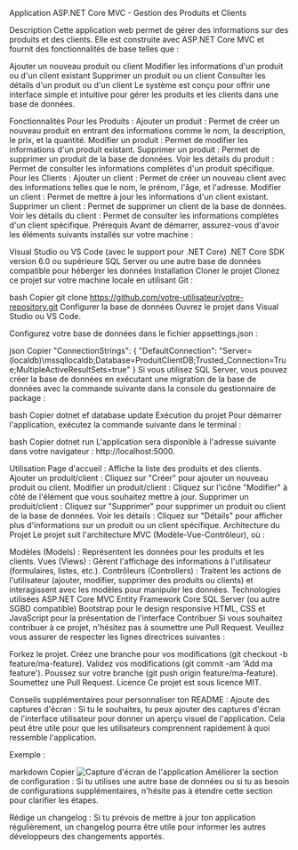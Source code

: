 Application ASP.NET Core MVC - Gestion des Produits et Clients

Description
Cette application web permet de gérer des informations sur des produits et des clients. Elle est construite avec ASP.NET Core MVC et fournit des fonctionnalités de base telles que :

Ajouter un nouveau produit ou client
Modifier les informations d'un produit ou d'un client existant
Supprimer un produit ou un client
Consulter les détails d'un produit ou d'un client
Le système est conçu pour offrir une interface simple et intuitive pour gérer les produits et les clients dans une base de données.

Fonctionnalités
Pour les Produits :
Ajouter un produit : Permet de créer un nouveau produit en entrant des informations comme le nom, la description, le prix, et la quantité.
Modifier un produit : Permet de modifier les informations d'un produit existant.
Supprimer un produit : Permet de supprimer un produit de la base de données.
Voir les détails du produit : Permet de consulter les informations complètes d'un produit spécifique.
Pour les Clients :
Ajouter un client : Permet de créer un nouveau client avec des informations telles que le nom, le prénom, l'âge, et l'adresse.
Modifier un client : Permet de mettre à jour les informations d'un client existant.
Supprimer un client : Permet de supprimer un client de la base de données.
Voir les détails du client : Permet de consulter les informations complètes d'un client spécifique.
Prérequis
Avant de démarrer, assurez-vous d'avoir les éléments suivants installés sur votre machine :

Visual Studio ou VS Code (avec le support pour .NET Core)
.NET Core SDK version 6.0 ou supérieure
SQL Server ou une autre base de données compatible pour héberger les données
Installation
Cloner le projet
Clonez ce projet sur votre machine locale en utilisant Git :

bash
Copier
git clone https://github.com/votre-utilisateur/votre-repository.git
Configurer la base de données
Ouvrez le projet dans Visual Studio ou VS Code.

Configurez votre base de données dans le fichier appsettings.json :

json
Copier
"ConnectionStrings": {
  "DefaultConnection": "Server=(localdb)\\mssqllocaldb;Database=ProduitClientDB;Trusted_Connection=True;MultipleActiveResultSets=true"
}
Si vous utilisez SQL Server, vous pouvez créer la base de données en exécutant une migration de la base de données avec la commande suivante dans la console du gestionnaire de package :

bash
Copier
dotnet ef database update
Exécution du projet
Pour démarrer l'application, exécutez la commande suivante dans le terminal :

bash
Copier
dotnet run
L'application sera disponible à l'adresse suivante dans votre navigateur : http://localhost:5000.

Utilisation
Page d'accueil : Affiche la liste des produits et des clients.
Ajouter un produit/client : Cliquez sur "Créer" pour ajouter un nouveau produit ou client.
Modifier un produit/client : Cliquez sur l'icône "Modifier" à côté de l'élément que vous souhaitez mettre à jour.
Supprimer un produit/client : Cliquez sur "Supprimer" pour supprimer un produit ou client de la base de données.
Voir les détails : Cliquez sur "Détails" pour afficher plus d'informations sur un produit ou un client spécifique.
Architecture du Projet
Le projet suit l'architecture MVC (Modèle-Vue-Contrôleur), où :

Modèles (Models) : Représentent les données pour les produits et les clients.
Vues (Views) : Gèrent l'affichage des informations à l'utilisateur (formulaires, listes, etc.).
Contrôleurs (Controllers) : Traitent les actions de l'utilisateur (ajouter, modifier, supprimer des produits ou clients) et interagissent avec les modèles pour manipuler les données.
Technologies utilisées
ASP.NET Core MVC
Entity Framework Core
SQL Server (ou autre SGBD compatible)
Bootstrap pour le design responsive
HTML, CSS et JavaScript pour la présentation de l'interface
Contribuer
Si vous souhaitez contribuer à ce projet, n'hésitez pas à soumettre une Pull Request. Veuillez vous assurer de respecter les lignes directrices suivantes :

Forkez le projet.
Créez une branche pour vos modifications (git checkout -b feature/ma-feature).
Validez vos modifications (git commit -am 'Add ma feature').
Poussez sur votre branche (git push origin feature/ma-feature).
Soumettez une Pull Request.
Licence
Ce projet est sous licence MIT.

Conseils supplémentaires pour personnaliser ton README :
Ajoute des captures d'écran : Si tu le souhaites, tu peux ajouter des captures d'écran de l'interface utilisateur pour donner un aperçu visuel de l'application. Cela peut être utile pour que les utilisateurs comprennent rapidement à quoi ressemble l'application.

Exemple :

markdown
Copier
![Capture d'écran de l'application](./images/screenshot.png)
Améliorer la section de configuration : Si tu utilises une autre base de données ou si tu as besoin de configurations supplémentaires, n'hésite pas à étendre cette section pour clarifier les étapes.

Rédige un changelog : Si tu prévois de mettre à jour ton application régulièrement, un changelog pourra être utile pour informer les autres développeurs des changements apportés.
